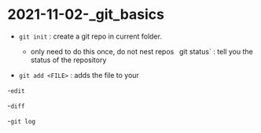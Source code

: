 # 2021-11-02-_git_basics

- `git init` : create a git repo in current folder.
	- only need to do this once, do not nest repos
` `git status` : tell you the status of the repository

- `git add <FILE>` : adds the file to your

-`edit`

-`diff`

-`git log`
